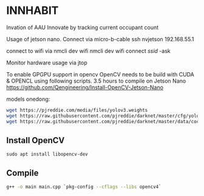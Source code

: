 # INNHABIT
Invation of AAU Innovate by tracking current occupant count




Usage of jetson nano.
Connect via micro-b-cable
ssh nvjetson 192.168.55.1

connect to wifi via
nmcli dev wifi
nmcli dev wifi connect *ssid* -ask

Monitor hardware usage via
jtop

To enable GPGPU support in opencv
OpenCV needs to be build with CUDA & OPENCL using following scripts.  3.5 hours to compile on Jetson Nano
https://github.com/Qengineering/Install-OpenCV-Jetson-Nano 


models onedong:

```sh
wget https://pjreddie.com/media/files/yolov3.weights
wget https://raw.githubusercontent.com/pjreddie/darknet/master/cfg/yolov3.cfg
wget https://raw.githubusercontent.com/pjreddie/darknet/master/data/coco.names
```

## Install OpenCV
`sudo apt install libopencv-dev`

## Compile
```sh
g++ -o main main.cpp `pkg-config --cflags --libs opencv4`
```
